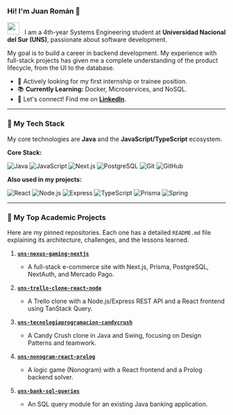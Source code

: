 ### Hi! I'm Juan Román 👋

<p align="left">
  <img src="https://media.giphy.com/media/v1.Y2lkPTc5MGI3NjExM3Z2MjY2bWJtYnN0ZzhvY2N6NTZ6cDAyZmNscG54eDRtNXZwYmxxciZlcD12MV9pbnRlcm5hbF9naWZfYnlfaWQmY3Q9Zw/hvRJCLFzcasrR4ia7z/giphy.gif" width="28" />
  &nbsp;
  I am a 4th-year Systems Engineering student at <b>Universidad Nacional del Sur (UNS)</b>, passionate about software development.
</p>

My goal is to build a career in backend development. My experience with full-stack projects has given me a complete understanding of the product lifecycle, from the UI to the database.

- 🚀 Actively looking for my first internship or trainee position.
- 📚 **Currently Learning:** Docker, Microservices, and NoSQL.
- 💬 Let's connect! Find me on [**LinkedIn**](https://www.linkedin.com/in/[your-linkedin-username-here](https://www.linkedin.com/in/rom%C3%A1n-brugnoni-41873021a/)).

---

### 🚀 My Tech Stack

My core technologies are **Java** and the **JavaScript/TypeScript** ecosystem.

**Core Stack:**

<p>
  <img src="https://img.shields.io/badge/Java-ED8B00?style=for-the-badge&logo=openjdk&logoColor=white" alt="Java"/>
  <img src="https://img.shields.io/badge/JavaScript-F7DF1E?style=for-the-badge&logo=javascript&logoColor=black" alt="JavaScript"/>
  <img src="https://img.shields.io/badge/Next.js-000000?style=for-the-badge&logo=nextdotjs&logoColor=white" alt="Next.js"/>
  <img src="https://img.shields.io/badge/PostgreSQL-4169E1?style=for-the-badge&logo=postgresql&logoColor=white" alt="PostgreSQL"/>
  <img src="https://img.shields.io/badge/Git-F05032?style=for-the-badge&logo=git&logoColor=white" alt="Git"/>
  <img src="https://img.shields.io/badge/GitHub-181717?style=for-the-badge&logo=github&logoColor=white" alt="GitHub"/>
</p>

**Also used in my projects:**

<p>
  <img src="https://img.shields.io/badge/React-61DAFB?style=for-the-badge&logo=react&logoColor=black" alt="React"/>
  <img src="https://img.shields.io/badge/Node.js-5FA04E?style=for-the-badge&logo=nodedotjs&logoColor=white" alt="Node.js"/>
  <img src="https://img.shields.io/badge/Express.js-000000?style=for-the-badge&logo=express&logoColor=white" alt="Express"/>
  <img src="https://img.shields.io/badge/TypeScript-3178C6?style=for-the-badge&logo=typescript&logoColor=white" alt="TypeScript"/>
  <img src="https://img.shields.io/badge/Prisma-2D3748?style=for-the-badge&logo=prisma&logoColor=white" alt="Prisma"/>
  <img src="https://img.shields.io/badge/Spring-6DB33F?style=for-the-badge&logo=spring&logoColor=white" alt="Spring"/>
</p>

---

### 📂 My Top Academic Projects

Here are my pinned repositories. Each one has a detailed `README.md` file explaining its architecture, challenges, and the lessons learned.

1.  [**`uns-nexus-gaming-nextjs`**](https://github.com/JRoman-brug/uns-nexus-gaming-nextjs)

    - A full-stack e-commerce site with Next.js, Prisma, PostgreSQL, NextAuth, and Mercado Pago.

2.  [**`uns-trello-clone-react-node`**](https://github.com/JRoman-brug/uns-trello-clone-react-node)

    - A Trello clone with a Node.js/Express REST API and a React frontend using TanStack Query.

3.  [**`uns-tecnologiaprogramacion-candycrush`**](https://github.com/JRoman-brug/uns-tecnologiaprogramacion-candycrush)

    - A Candy Crush clone in Java and Swing, focusing on Design Patterns and teamwork.

4.  [**`uns-nonogram-react-prolog`**](https://github.com/JRoman-brug/uns-nonogram-react-prolog)

    - A logic game (Nonogram) with a React frontend and a Prolog backend solver.

5.  [**`uns-bank-sql-queries`**](https://github.com/JRoman-brug/uns-bank-sql-queries)
    - An SQL query module for an existing Java banking application.
